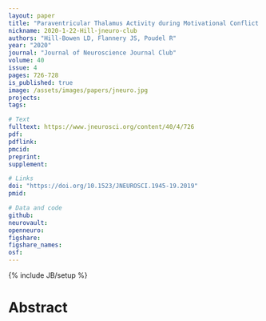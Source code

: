 ```yaml
---
layout: paper
title: "Paraventricular Thalamus Activity during Motivational Conflict Highlights the Nucleus as a Potential Constituent in the Neurocircuitry of Addiction"
nickname: 2020-1-22-Hill-jneuro-club
authors: "Hill-Bowen LD, Flannery JS, Poudel R"
year: "2020"
journal: "Journal of Neuroscience Journal Club"
volume: 40
issue: 4
pages: 726-728
is_published: true
image: /assets/images/papers/jneuro.jpg
projects:
tags:

# Text
fulltext: https://www.jneurosci.org/content/40/4/726
pdf:
pdflink:
pmcid:
preprint:
supplement:

# Links
doi: "https://doi.org/10.1523/JNEUROSCI.1945-19.2019"
pmid:

# Data and code
github:
neurovault:
openneuro:
figshare:
figshare_names:
osf:
---
```

{% include JB/setup %}

# Abstract
